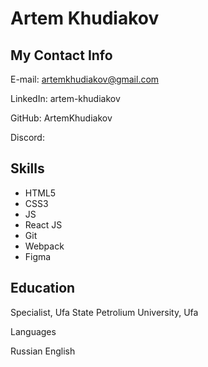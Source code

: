 
# Artem Khudiakov

## My Contact Info

E-mail: artemkhudiakov@gmail.com

LinkedIn: artem-khudiakov

GitHub: ArtemKhudiakov

Discord:

## Skills

* HTML5
* CSS3
* JS
* React JS
* Git
* Webpack
* Figma

## Education

Specialist, Ufa State Petrolium University, Ufa

Languages

Russian
English

